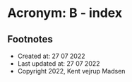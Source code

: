 # Acronym: B - index

## Footnotes
* Created at: 27 07 2022
* Last updated at: 27 07 2022
* Copyright 2022, Kent vejrup Madsen
